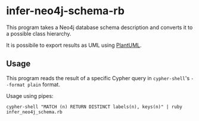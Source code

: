 # infer-neo4j-schema-rb
This program takes a Neo4j database schema description and converts it
to a possible class hierarchy.

It is possibile to export results as UML using [PlantUML](https://plantuml.com/).

## Usage
This program reads the result of a
specific Cypher query in `cypher-shell`'s `--format plain` format.

Usage using pipes:
```
cypher-shell "MATCH (n) RETURN DISTINCT labels(n), keys(n)" | ruby infer_neo4j_schema.rb
```
